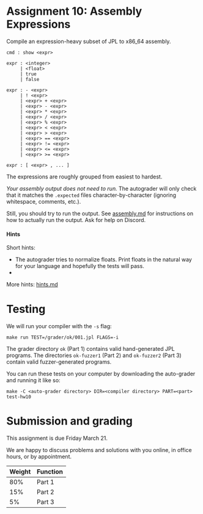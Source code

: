 Assignment 10: Assembly Expressions
===================================

Compile an expression-heavy subset of JPL to x86_64 assembly.

```
cmd : show <expr>

expr : <integer>
     | <float>
     | true
     | false

expr : - <expr>
     | ! <expr>
     | <expr> + <expr>
     | <expr> - <expr>
     | <expr> * <expr>
     | <expr> / <expr>
     | <expr> % <expr>
     | <expr> < <expr>
     | <expr> > <expr>
     | <expr> == <expr>
     | <expr> != <expr>
     | <expr> <= <expr>
     | <expr> >= <expr>

expr : [ <expr> , ... ]
```

The expressions are roughly grouped from easiest to hardest.

*Your assembly output does not need to run.* The autograder will only check that it
matches the `.expected` files character-by-character (ignoring whitespace,
comments, etc.).

Still, you should try to run the output.
See [assembly.md](../assembly.md) for instructions on how to actually run the output.
Ask for help on Discord.


#### Hints

Short hints:

* The autograder tries to normalize floats. Print floats in the natural way for
  your language and hopefully the tests will pass.
* 

More hints: [hints.md](./hints.md)


# Testing

We will run your compiler with the `-s` flag:

    make run TEST=/grader/ok/001.jpl FLAGS=-i

The grader directory `ok` (Part 1) contains valid hand-generated JPL programs.
The directories `ok-fuzzer1` (Part 2) and `ok-fuzzer2` (Part 3) contain valid
fuzzer-generated programs.

You can run these tests on your computer by downloading the
auto-grader and running it like so:

    make -C <auto-grader directory> DIR=<compiler directory> PART=<part> test-hw10


# Submission and grading

This assignment is due Friday March 21.

We are happy to discuss problems and solutions with you online, in office
hours, or by appointment.

| Weight | Function |
|--------|----------|
| 80%    | Part 1   |
| 15%    | Part 2   |
|  5%    | Part 3   |


